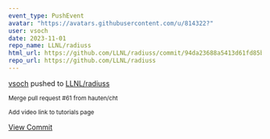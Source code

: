 ```yaml
---
event_type: PushEvent
avatar: "https://avatars.githubusercontent.com/u/814322?"
user: vsoch
date: 2023-11-01
repo_name: LLNL/radiuss
html_url: https://github.com/LLNL/radiuss/commit/94da23688a5413d61fd85bbb374305972d7e116f
repo_url: https://github.com/LLNL/radiuss
---
```


<a href='https://github.com/vsoch' target='_blank'>vsoch</a> pushed to <a href='https://github.com/LLNL/radiuss' target='_blank'>LLNL/radiuss</a>

<small>Merge pull request #61 from hauten/cht

Add video link to tutorials page</small>

<a href='https://github.com/LLNL/radiuss/commit/94da23688a5413d61fd85bbb374305972d7e116f' target='_blank'>View Commit</a>